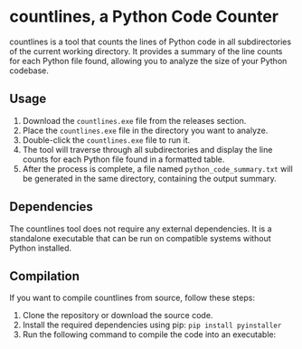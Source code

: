 # countlines, a Python Code Counter

countlines is a tool that counts the lines of Python code in all subdirectories of the current working directory. It provides a summary of the line counts for each Python file found, allowing you to analyze the size of your Python codebase.

## Usage

1. Download the `countlines.exe` file from the releases section.
2. Place the `countlines.exe` file in the directory you want to analyze.
3. Double-click the `countlines.exe` file to run it.
4. The tool will traverse through all subdirectories and display the line counts for each Python file found in a formatted table.
5. After the process is complete, a file named `python_code_summary.txt` will be generated in the same directory, containing the output summary.

## Dependencies

The countlines tool does not require any external dependencies. It is a standalone executable that can be run on compatible systems without Python installed.

## Compilation

If you want to compile countlines from source, follow these steps:

1. Clone the repository or download the source code.
2. Install the required dependencies using pip: `pip install pyinstaller`
3. Run the following command to compile the code into an executable:
